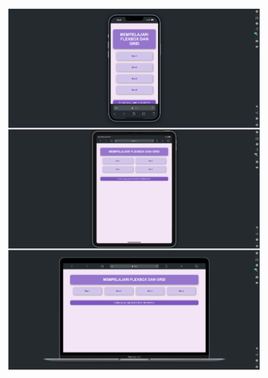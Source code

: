 ![alt text](https://github.com/informatics-learning/pekan-6-css-MAdityaFirmansyah/blob/main/Pekan%2006/021_M%20%20ADITYA%20F/Pictures/Screenshot%202025-03-25%20234546.png?raw=true)
![alt text](https://github.com/informatics-learning/pekan-6-css-MAdityaFirmansyah/blob/main/Pekan%2006/021_M%20%20ADITYA%20F/Pictures/Screenshot%202025-03-25%20234726.png?raw=true)
![alt text](https://github.com/informatics-learning/pekan-6-css-MAdityaFirmansyah/blob/main/Pekan%2006/021_M%20%20ADITYA%20F/Pictures/Screenshot%202025-03-25%20234801.png?raw=true)
